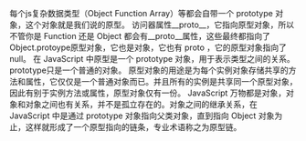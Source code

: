 每个js复杂数据类型（Object Function Array）等都会自带一个 prototype 对象，这个对象就是我们说的原型。
访问器属性__proto__，它指向原型对象，所以不管你是 Function 还是 Object 都会有__proto__属性，这些最终都指向了Object.protoype原型对象，它也是对象，它也有 proto ，它的原型对象指向了 null。
在 JavaScript 中原型是一个 prototype 对象，用于表示类型之间的关系。
prototype只是一个普通的对象。
原型对象的用途是为每个实例对象存储共享的方法和属性，它仅仅是一个普通对象而已。并且所有的实例是共享同一个原型对象，因此有别于实例方法或属性，原型对象仅有一份。
JavaScript 万物都是对象，对象和对象之间也有关系，并不是孤立存在的。对象之间的继承关系，在 JavaScript 中是通过 prototype 对象指向父类对象，直到指向 Object 对象为止，这样就形成了一个原型指向的链条，专业术语称之为原型链。
